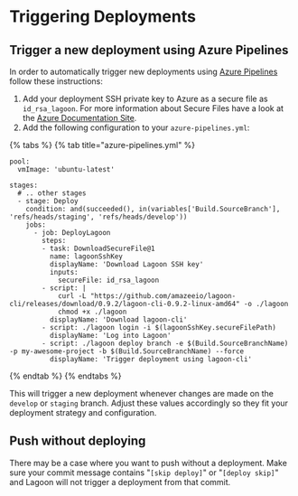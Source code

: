 # Triggering Deployments

## Trigger a new deployment using Azure Pipelines

In order to automatically trigger new deployments using [Azure Pipelines](https://azure.microsoft.com/en-us/services/devops/pipelines/) follow these instructions:

1. Add your deployment SSH private key to Azure as a secure file as `id_rsa_lagoon`. For more information about Secure Files have a look at the [Azure Documentation Site](https://docs.microsoft.com/en-us/azure/devops/pipelines/library/secure-files?view=azure-devops).
2. Add the following configuration to your `azure-pipelines.yml`:

{% tabs %}
{% tab title="azure-pipelines.yml" %}
```text
pool:
  vmImage: 'ubuntu-latest'

stages:
  # .. other stages
  - stage: Deploy
    condition: and(succeeded(), in(variables['Build.SourceBranch'], 'refs/heads/staging', 'refs/heads/develop'))
    jobs:
      - job: DeployLagoon
        steps:
        - task: DownloadSecureFile@1
          name: lagoonSshKey
          displayName: 'Download Lagoon SSH key'
          inputs:
            secureFile: id_rsa_lagoon
        - script: |
            curl -L "https://github.com/amazeeio/lagoon-cli/releases/download/0.9.2/lagoon-cli-0.9.2-linux-amd64" -o ./lagoon
            chmod +x ./lagoon
          displayName: 'Download lagoon-cli'
        - script: ./lagoon login -i $(lagoonSshKey.secureFilePath)
          displayName: 'Log into Lagoon'
        - script: ./lagoon deploy branch -e $(Build.SourceBranchName) -p my-awesome-project -b $(Build.SourceBranchName) --force
          displayName: 'Trigger deployment using lagoon-cli'
```
{% endtab %}
{% endtabs %}

This will trigger a new deployment whenever changes are made on the `develop` or `staging` branch. Adjust these values accordingly so they fit your deployment strategy and configuration.

## Push without deploying

There may be a case where you want to push without a deployment. Make sure your commit message contains "`[skip deploy]`" or "`[deploy skip]`" and Lagoon will not trigger a deployment from that commit.  


